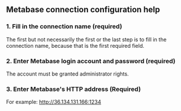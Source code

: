 ## **Metabase connection configuration help**

### 1. Fill in the connection name (required)

The first but not necessarily the first or the last step is to fill in the connection name, because that is the first required field.

### 2. Enter Metabase login account and password (required)

The account must be granted administrator rights.

### 3. Enter Metabase's HTTP address (Required)

For example: http://36.134.131.166:1234